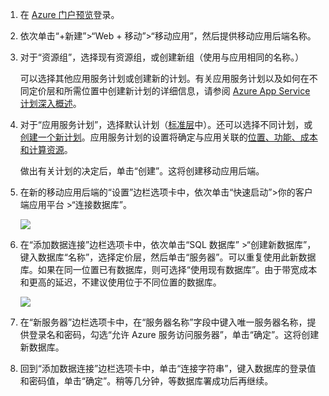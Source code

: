 1. 在 [Azure 门户预览]登录。

2. 依次单击“+新建”>“Web + 移动”>“移动应用”，然后提供移动应用后端名称。

3. 对于“资源组”，选择现有资源组，或创建新组（使用与应用相同的名称。）
 
    可以选择其他应用服务计划或创建新的计划。有关应用服务计划以及如何在不同定价层和所需位置中创建新计划的详细信息，请参阅 [Azure App Service 计划深入概述](../articles/app-service/azure-web-sites-web-hosting-plans-in-depth-overview.md)。

4. 对于“应用服务计划”，选择默认计划（[标准层](https://www.azure.cn/pricing/details/app-service/)中）。还可以选择不同计划，或[创建一个新计划](../articles/app-service/azure-web-sites-web-hosting-plans-in-depth-overview.md#create-an-app-service-plan)。应用服务计划的设置将确定与应用关联的[位置、功能、成本和计算资源](https://www.azure.cn/pricing/details/app-service/)。

    做出有关计划的决定后，单击“创建”。这将创建移动应用后端。
    
6. 在新的移动应用后端的“设置”边栏选项卡中，依次单击“快速启动”>你的客户端应用平台 >“连接数据库”。

    ![](./media/app-service-mobile-dotnet-backend-create-new-service/dotnet-backend-create-data-connection.png)

7. 在“添加数据连接”边栏选项卡中，依次单击“SQL 数据库” >“创建新数据库”，键入数据库“名称”，选择定价层，然后单击“服务器”。可以重复使用此新数据库。如果在同一位置已有数据库，则可选择“使用现有数据库”。由于带宽成本和更高的延迟，不建议使用位于不同位置的数据库。
 
    ![](./media/app-service-mobile-dotnet-backend-create-new-service/dotnet-backend-create-db.png)

8. 在“新服务器”边栏选项卡中，在“服务器名称”字段中键入唯一服务器名称，提供登录名和密码，勾选“允许 Azure 服务访问服务器”，单击“确定”。这将创建新数据库。

9. 回到“添加数据连接”边栏选项卡中，单击“连接字符串”，键入数据库的登录值和密码值，单击“确定”。稍等几分钟，等数据库署成功后再继续。

<!-- URLs. -->
[Azure 门户预览]: https://portal.azure.cn/

<!---HONumber=Mooncake_0919_2016-->